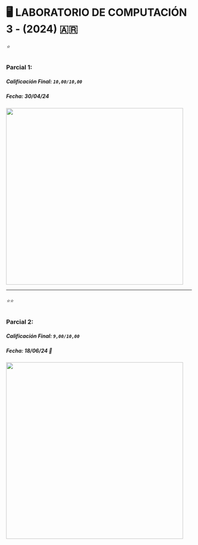 # 🖥 LABORATORIO DE COMPUTACIÓN 3 - (2024) 🇦🇷

###### ⭐ 

### Parcial 1:
##### Calificación Final: `10,00/10,00`
##### Fecha: 30/04/24

<img src="https://github.com/louisrubin/LAB3/assets/72027738/53f60261-0aed-48a3-b461-1c8582cc186d" width="480"/>

---

###### ⭐⭐

### Parcial 2:
##### Calificación Final: `9,00/10,00`
##### Fecha: 18/06/24 🍰

<img src="https://github.com/louisrubin/LAB3/assets/72027738/2844009d-312a-4974-83be-08ec34de1d65" width="480"/>

